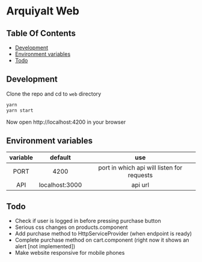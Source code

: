 # Arquiyalt Web

## Table Of Contents

- [Development](#development)
- [Environment variables](#environment-variables)
- [Todo](#Todo)

## Development

Clone the repo and cd to `web` directory

```bash
yarn
yarn start
```

Now open http://localhost:4200 in your browser

## Environment variables

|variable|default|use|
|:-:|:-:|:-:|
|PORT|4200|port in which api will listen for requests|
|API|localhost:3000|api url|

## Todo

- Check if user is logged in before pressing purchase button
- Serious css changes on products.component
- Add purchase method to HttpServiceProvider (when endpoint is ready)
- Complete purchase method on cart.component (right now it shows an alert [not implemented])
- Make website responsive for mobile phones
